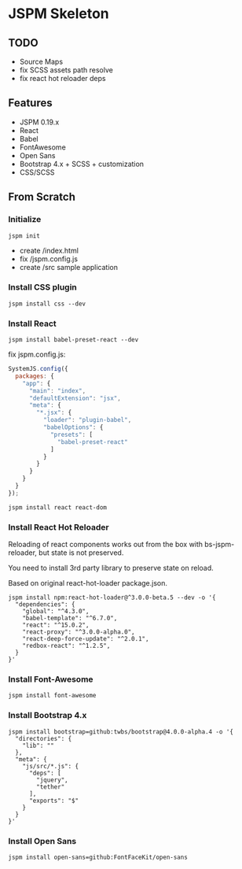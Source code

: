 # JSPM Skeleton #

## TODO ##

- Source Maps
- fix SCSS assets path resolve
- fix react hot reloader deps

## Features ##

- JSPM 0.19.x
- React
- Babel
- FontAwesome
- Open Sans
- Bootstrap 4.x + SCSS + customization
- CSS/SCSS

## From Scratch ##

### Initialize ###

```shell
jspm init
```

- create /index.html
- fix /jspm.config.js
- create /src sample application

### Install CSS plugin ###

```shell
jspm install css --dev
```

### Install React ###

```shell
jspm install babel-preset-react --dev
```

fix jspm.config.js:

```javascript
SystemJS.config({
  packages: {
    "app": {
      "main": "index",
      "defaultExtension": "jsx",
      "meta": {
        "*.jsx": {
          "loader": "plugin-babel",
          "babelOptions": {
            "presets": [
              "babel-preset-react"
            ]
          }
        }
      }
    }
  }
});
```

```shell
jspm install react react-dom
```

### Install React Hot Reloader ###

Reloading of react components works out from the box with bs-jspm-reloader, but
state is not preserved.

You need to install 3rd party library to preserve state on reload.

Based on original react-hot-loader package.json.

```shell
jspm install npm:react-hot-loader@^3.0.0-beta.5 --dev -o '{
  "dependencies": {
    "global": "^4.3.0",
    "babel-template": "^6.7.0",
    "react": "^15.0.2",
    "react-proxy": "^3.0.0-alpha.0",
    "react-deep-force-update": "^2.0.1",
    "redbox-react": "^1.2.5",
  }
}'
```

### Install Font-Awesome ###

```shell
jspm install font-awesome
```

### Install Bootstrap 4.x ###

```shell
jspm install bootstrap=github:twbs/bootstrap@4.0.0-alpha.4 -o '{
  "directories": {
    "lib": ""
  },
  "meta": {
    "js/src/*.js": {
      "deps": [
        "jquery",
        "tether"
      ],
      "exports": "$"
    }
  }
}'
```

### Install Open Sans ###

```shell
jspm install open-sans=github:FontFaceKit/open-sans
```
